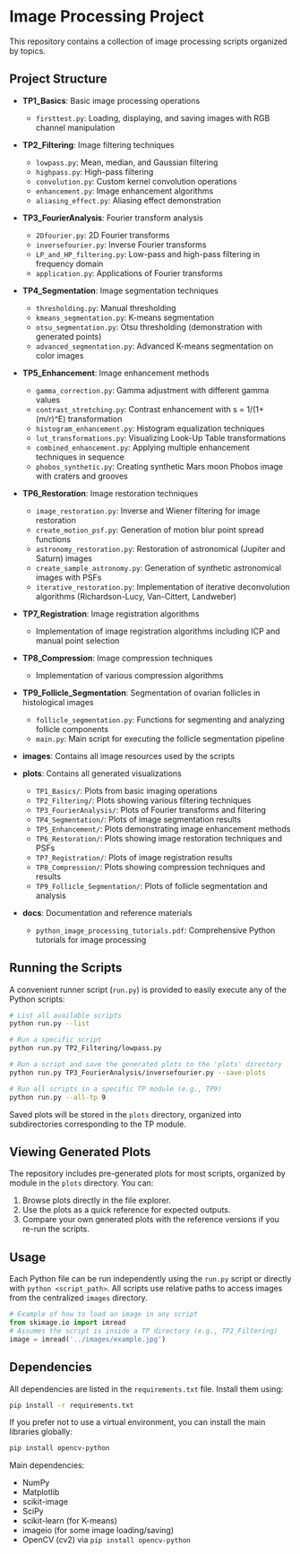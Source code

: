 # Image Processing Project

This repository contains a collection of image processing scripts organized by topics.

## Project Structure

- **TP1_Basics**: Basic image processing operations
  - `firsttest.py`: Loading, displaying, and saving images with RGB channel manipulation

- **TP2_Filtering**: Image filtering techniques
  - `lowpass.py`: Mean, median, and Gaussian filtering
  - `highpass.py`: High-pass filtering
  - `convolution.py`: Custom kernel convolution operations
  - `enhancement.py`: Image enhancement algorithms
  - `aliasing_effect.py`: Aliasing effect demonstration

- **TP3_FourierAnalysis**: Fourier transform analysis
  - `2Dfourier.py`: 2D Fourier transforms
  - `inversefourier.py`: Inverse Fourier transforms
  - `LP_and_HP_filtering.py`: Low-pass and high-pass filtering in frequency domain
  - `application.py`: Applications of Fourier transforms

- **TP4_Segmentation**: Image segmentation techniques
  - `thresholding.py`: Manual thresholding
  - `kmeans_segmentation.py`: K-means segmentation
  - `otsu_segmentation.py`: Otsu thresholding (demonstration with generated points)
  - `advanced_segmentation.py`: Advanced K-means segmentation on color images

- **TP5_Enhancement**: Image enhancement methods
  - `gamma_correction.py`: Gamma adjustment with different gamma values
  - `contrast_stretching.py`: Contrast enhancement with s = 1/(1+(m/r)^E) transformation
  - `histogram_enhancement.py`: Histogram equalization techniques
  - `lut_transformations.py`: Visualizing Look-Up Table transformations
  - `combined_enhancement.py`: Applying multiple enhancement techniques in sequence
  - `phobos_synthetic.py`: Creating synthetic Mars moon Phobos image with craters and grooves

- **TP6_Restoration**: Image restoration techniques
  - `image_restoration.py`: Inverse and Wiener filtering for image restoration
  - `create_motion_psf.py`: Generation of motion blur point spread functions
  - `astronomy_restoration.py`: Restoration of astronomical (Jupiter and Saturn) images
  - `create_sample_astronomy.py`: Generation of synthetic astronomical images with PSFs
  - `iterative_restoration.py`: Implementation of iterative deconvolution algorithms (Richardson-Lucy, Van-Cittert, Landweber)

- **TP7_Registration**: Image registration algorithms
  - Implementation of image registration algorithms including ICP and manual point selection

- **TP8_Compression**: Image compression techniques
  - Implementation of various compression algorithms

- **TP9_Follicle_Segmentation**: Segmentation of ovarian follicles in histological images
  - `follicle_segmentation.py`: Functions for segmenting and analyzing follicle components
  - `main.py`: Main script for executing the follicle segmentation pipeline

- **images**: Contains all image resources used by the scripts

- **plots**: Contains all generated visualizations
  - `TP1_Basics/`: Plots from basic imaging operations
  - `TP2_Filtering/`: Plots showing various filtering techniques
  - `TP3_FourierAnalysis/`: Plots of Fourier transforms and filtering
  - `TP4_Segmentation/`: Plots of image segmentation results
  - `TP5_Enhancement/`: Plots demonstrating image enhancement methods
  - `TP6_Restoration/`: Plots showing image restoration techniques and PSFs
  - `TP7_Registration/`: Plots of image registration results
  - `TP8_Compression/`: Plots showing compression techniques and results
  - `TP9_Follicle_Segmentation/`: Plots of follicle segmentation and analysis

- **docs**: Documentation and reference materials
  - `python_image_processing_tutorials.pdf`: Comprehensive Python tutorials for image processing

## Running the Scripts

A convenient runner script (`run.py`) is provided to easily execute any of the Python scripts:

```bash
# List all available scripts
python run.py --list

# Run a specific script
python run.py TP2_Filtering/lowpass.py

# Run a script and save the generated plots to the 'plots' directory
python run.py TP3_FourierAnalysis/inversefourier.py --save-plots

# Run all scripts in a specific TP module (e.g., TP9)
python run.py --all-tp 9
```

Saved plots will be stored in the `plots` directory, organized into subdirectories corresponding to the TP module.

## Viewing Generated Plots

The repository includes pre-generated plots for most scripts, organized by module in the `plots` directory. You can:

1. Browse plots directly in the file explorer.
2. Use the plots as a quick reference for expected outputs.
3. Compare your own generated plots with the reference versions if you re-run the scripts.

## Usage

Each Python file can be run independently using the `run.py` script or directly with `python <script_path>`. All scripts use relative paths to access images from the centralized `images` directory.

```python
# Example of how to load an image in any script
from skimage.io import imread
# Assumes the script is inside a TP directory (e.g., TP2_Filtering)
image = imread('../images/example.jpg')
```

## Dependencies

All dependencies are listed in the `requirements.txt` file. Install them using:

```bash
pip install -r requirements.txt
```

If you prefer not to use a virtual environment, you can install the main libraries globally:

```bash
pip install opencv-python
```

Main dependencies:
- NumPy
- Matplotlib
- scikit-image
- SciPy
- scikit-learn (for K-means)
- imageio (for some image loading/saving)
- OpenCV (cv2) via `pip install opencv-python`
